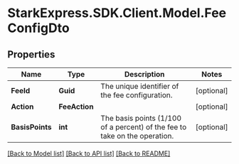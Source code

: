 # StarkExpress.SDK.Client.Model.FeeConfigDto

## Properties

Name | Type | Description | Notes
------------ | ------------- | ------------- | -------------
**FeeId** | **Guid** | The unique identifier of the fee configuration. | [optional] 
**Action** | **FeeAction** |  | [optional] 
**BasisPoints** | **int** | The basis points (1/100 of a percent) of the fee to take on the operation. | [optional] 

[[Back to Model list]](../README.md#documentation-for-models) [[Back to API list]](../README.md#documentation-for-api-endpoints) [[Back to README]](../README.md)

